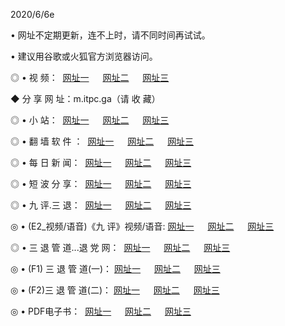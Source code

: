 <p>2020/6/6e
<p>• 网址不定期更新，连不上时，请不同时间再试试。
<p>• 建议用谷歌或火狐官方浏览器访问。
<p>◎ • 视 频： 
<a href="http://hzv.lexmarktr.com/" target="_blank">网址一</a> 　 
<a href="http://hss.lexmarktr.com/" target="_blank">网址二</a> 　 
<a href="http://hxr.lexmarktr.com/b.html" target="_blank">网址三</a>
<p>◆ 分 享 网 址：m.itpc.ga（请 收 藏） </p>

<p>◎ • 小 站：  
<a href="http://hzv.lexmarktr.com/f.html" target="_blank">网址一</a> 　 
<a href="http://hss.lexmarktr.com/h.html" target="_blank">网址二</a> 　 
<a href="http://hxr.lexmarktr.com/k/" target="_blank">网址三</a></p>
<p>◎ • 翻 墙 软 件 ：  
<a href="http://hzv.lexmarktr.com/ff/" target="_blank">网址一</a> 　 
<a href="http://hss.lexmarktr.com/s/read/a1_nd.html" target="_blank">网址二</a> 　 
<a href="http://hxr.lexmarktr.com/ff/index.html" target="_blank">网址三</a></p>
<p>◎ • 每 日 新 闻：  
<a href="http://hzv.lexmarktr.com/day/" target="_blank">网址一</a> 　 
<a href="http://hss.lexmarktr.com/day/" target="_blank">网址二</a> 　 
<a href="http://hxr.lexmarktr.com/day/index.html" target="_blank">网址三</a></p>
<p>◎ • 短 波 分 享：  
<a href="http://hzv.lexmarktr.com/h/" target="_blank">网址一</a> 　 
<a href="http://hss.lexmarktr.com/h/" target="_blank">网址二</a> 　 
<a href="http://hxr.lexmarktr.com/h/index.html" target="_blank">网址三</a></p>
<p>◎ • 九 评.三 退：  
<a href="http://hzv.lexmarktr.com/t/" target="_blank">网址一</a> 　 
<a href="http://hss.lexmarktr.com/v2/index.html" target="_blank">网址二</a> 　 
<a href="http://hxr.lexmarktr.com/tt/index.html" target="_blank">网址三</a> 　</p>
<p>◎ • (E2_视频/语音)《九 评》视频/语音: 
<a href="http://hzv.lexmarktr.com/7738.html" target="_blank">网址一</a> 　 
<a href="http://hss.lexmarktr.com/7614.html" target="_blank">网址二</a> 　 
<a href="http://hxr.lexmarktr.com/7633.html" target="_blank">网址三</a></p>
<p>◎ • 三 退 管 道...退 党 网：  
<a href="http://hzv.lexmarktr.com/go/td1.html" target="_blank">网址一</a> 　 
<a href="http://hss.lexmarktr.com/go/td2.html" target="_blank">网址二</a> 　 
<a href="http://hxr.lexmarktr.com/go/td3.html" target="_blank">网址三</a></p>
<p>◎ • (F1) 三 退 管 道(一)： 
<a href="http://hzv.lexmarktr.com/dd/" target="_blank">网址一</a> 　 
<a href="http://hss.lexmarktr.com/s/read/a1_tdx.html" target="_blank">网址二</a> 　 
<a href="http://hxr.lexmarktr.com/dd/" target="_blank">网址三</a></p>
<p>◎ • (F2)三 退 管 道(二)： 
<a href="http://hxr.lexmarktr.com/d/" target="_blank">网址一</a> 　 
<a href="http://hzv.lexmarktr.com/d/index.html" target="_blank">网址二</a> 　 
<a href="http://hss.lexmarktr.com/d/" target="_blank">网址三</a></p>
<p>◎ • PDF电子书：  
<a href="http://hzv.lexmarktr.com/p/" target="_blank">网址一</a> 　 
<a href="http://hss.lexmarktr.com/p/index.html" target="_blank">网址二</a> 　 
<a href="http://hxr.lexmarktr.com/p/" target="_blank">网址三</a></p>
